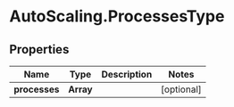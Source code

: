 # AutoScaling.ProcessesType

## Properties

Name | Type | Description | Notes
------------ | ------------- | ------------- | -------------
**processes** | **Array** |  | [optional] 


